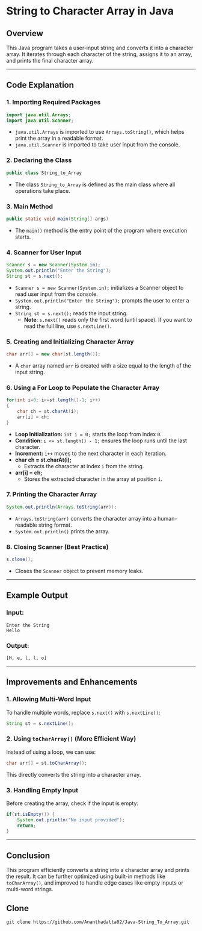# String to Character Array in Java

## Overview
This Java program takes a user-input string and converts it into a character array. It iterates through each character of the string, assigns it to an array, and prints the final character array.

---

## Code Explanation

### **1. Importing Required Packages**
```java
import java.util.Arrays;
import java.util.Scanner;
```
- `java.util.Arrays` is imported to use `Arrays.toString()`, which helps print the array in a readable format.
- `java.util.Scanner` is imported to take user input from the console.

### **2. Declaring the Class**
```java
public class String_to_Array
```
- The class `String_to_Array` is defined as the main class where all operations take place.

### **3. Main Method**
```java
public static void main(String[] args)
```
- The `main()` method is the entry point of the program where execution starts.

### **4. Scanner for User Input**
```java
Scanner s = new Scanner(System.in);
System.out.println("Enter the String");
String st = s.next();
```
- `Scanner s = new Scanner(System.in);` initializes a Scanner object to read user input from the console.
- `System.out.println("Enter the String");` prompts the user to enter a string.
- `String st = s.next();` reads the input string.
  - **Note**: `s.next()` reads only the first word (until space). If you want to read the full line, use `s.nextLine()`.

### **5. Creating and Initializing Character Array**
```java
char arr[] = new char[st.length()];
```
- A `char` array named `arr` is created with a size equal to the length of the input string.

### **6. Using a For Loop to Populate the Character Array**
```java
for(int i=0; i<=st.length()-1; i++)
{
    char ch = st.charAt(i);
    arr[i] = ch;
}
```
- **Loop Initialization:** `int i = 0;` starts the loop from index `0`.
- **Condition:** `i <= st.length() - 1;` ensures the loop runs until the last character.
- **Increment:** `i++` moves to the next character in each iteration.
- **char ch = st.charAt(i);**
  - Extracts the character at index `i` from the string.
- **arr[i] = ch;**
  - Stores the extracted character in the array at position `i`.

### **7. Printing the Character Array**
```java
System.out.println(Arrays.toString(arr));
```
- `Arrays.toString(arr)` converts the character array into a human-readable string format.
- `System.out.println()` prints the array.

### **8. Closing Scanner (Best Practice)**
```java
s.close();
```
- Closes the `Scanner` object to prevent memory leaks.

---

## **Example Output**
### **Input:**
```
Enter the String
Hello
```
### **Output:**
```
[H, e, l, l, o]
```

---

## **Improvements and Enhancements**
### **1. Allowing Multi-Word Input**
To handle multiple words, replace `s.next()` with `s.nextLine()`:
```java
String st = s.nextLine();
```
### **2. Using `toCharArray()` (More Efficient Way)**
Instead of using a loop, we can use:
```java
char arr[] = st.toCharArray();
```
This directly converts the string into a character array.

### **3. Handling Empty Input**
Before creating the array, check if the input is empty:
```java
if(st.isEmpty()) {
    System.out.println("No input provided");
    return;
}
```

---
## **Conclusion**
This program efficiently converts a string into a character array and prints the result. It can be further optimized using built-in methods like `toCharArray()`, and improved to handle edge cases like empty inputs or multi-word strings.

## Clone
```
git clone https://github.com/Ananthadatta02/Java-String_To_Array.git
```
